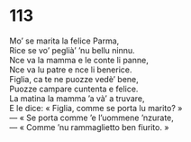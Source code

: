 # 113
  
Mo’ se marita la felice Parma,  
Rice se vo’ peglià’ ’nu bellu ninnu.  
Nce va la mamma e le conte li panne,  
Nce va lu patre e nce li benerice.  
Figlia, ca te ne puozze vedè’ bene,  
Puozze campare cuntenta e felice.  
La matina la mamma ’a và’ a truvare,  
E le dice: « Figlia, comme se porta lu marito? »  
— « Se porta comme ’e l’uommene ’nzurate,  
— « Comme ’nu rammaglietto ben fiurito. »
